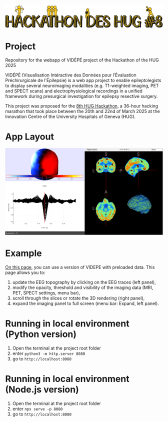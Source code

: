 ![hackathon_HUG](./images/Bandeau%20Hackathon%202025.png)

# Project
Repository for the webapp of VIDÉPÉ project of the Hackathon of the HUG 2025


VIDÉPÉ (Visualisation Intéractive des Données pour l’Évaluation Préchirurgicale de l'Épilepsie) is a web app project to enable epileptolegists to display several neuroimaging modalities (e.g. T1-weighted imaging, PET and SPECT scans) and electrophysiological recordings in a unified framework during presurgical investigation for epilepsy resective surgery.

This project was proposed for the [8th HUG Hackathon](https://www.hug.ch/centre-linnovation/hackathon-8), a 36-hour hacking marathon that took place between the 20th and 22nd of March 2025 at the Innovation Centre of the University Hospitals of Geneva (HUG).

# App Layout

![App_layout](./images/app_layout_with_data.png)

# Example

[On this page](https://hackathon-2025-videpe.github.io/webapp/examples/VIDEPE_with_preloaded_MRI_PET.html), you can use a version of VIDEPE with preloaded data. This page allows you to: 
1. update the EEG topography by clicking on the EEG traces (left panel),
2. modify the opacity, threshold and visibility of the imaging data (MRI, PET, SPECT settings, menu bar),
3. scroll through the slices or rotate the 3D rendering (right panel),
4. expand the imaging panel to full screen (menu bar: Expand, left panel).

# Running in local environment (Python version)
1. Open the terminal at the project root folder
2. enter `python3 -m http.server 8080`
3. go to `http://localhost:8080`

# Running in local environment (Node.js version)
1. Open the terminal at the project root folder
2. enter `npx serve -p 8080`
3. go to `http://localhost:8080`
